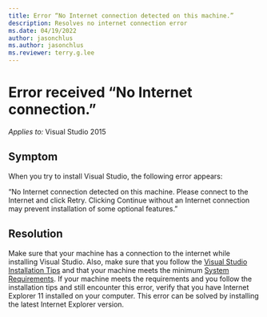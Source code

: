 ```yaml
---
title: Error “No Internet connection detected on this machine.”
description: Resolves no internet connection error
ms.date: 04/19/2022
author: jasonchlus
ms.author: jasonchlus
ms.reviewer: terry.g.lee
---
```


# Error received “No Internet connection.”

_Applies to:_&nbsp;Visual Studio 2015

## Symptom
When you try to install Visual Studio, the following error appears:

“No Internet connection detected on this machine. Please connect to the Internet and click Retry. Clicking Continue without an Internet connection may prevent installation of some optional features.”

## Resolution
Make sure that your machine has a connection to the internet while installing Visual Studio. Also, make sure that you follow the [Visual Studio Installation Tips](https://visualstudio.microsoft.com/vs/support/vs2015/need-installing-visual-studio/) and that your machine meets the minimum [System Requirements](https://docs.microsoft.com/visualstudio/productinfo/vs2015-sysrequirements-vs). If your machine meets the requirements and you follow the installation tips and still encounter this error, verify that you have Internet Explorer 11 installed on your computer. This error can be solved by installing the latest Internet Explorer version.
